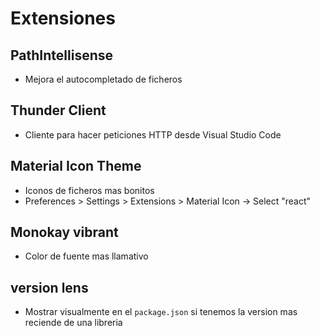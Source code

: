 # Extensiones

## PathIntellisense

- Mejora el autocompletado de ficheros

## Thunder Client

- Cliente para hacer peticiones HTTP desde Visual Studio Code

## Material Icon Theme

- Iconos de ficheros mas bonitos
- Preferences > Settings > Extensions > Material Icon -> Select "react"

## Monokay vibrant

- Color de fuente mas llamativo

## version lens

- Mostrar visualmente en el `package.json` si tenemos la version mas reciende de una libreria
